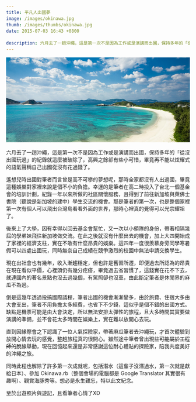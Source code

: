 ```yaml
---
title: 平凡人出國夢
image: /images/okinawa.jpg
thumb: /images/thumbs/okinawa.jpg
date: 2015-07-03 16:43 +0800

description: 六月去了一趟沖繩，這是第一次不是因為工作或是演講而出國，保持多年的「從沒出國玩過」的紀錄就這麼被破除了，高興之餘卻有些小可惜，畢竟再不能以炫耀式的語氣聲稱自己出國從沒有花過錢了。遙想兒時出國對筆者而言曾是高不可攀的夢想呢，那時全家都沒有人出過國，畢竟這種娛樂對家裡來說是個不小的負擔。
---
```


![](/images/okinawa.jpg)

六月去了一趟沖繩，這是第一次不是因為工作或是演講而出國，保持多年的「從沒出國玩過」的紀錄就這麼被破除了，高興之餘卻有些小可惜，畢竟再不能以炫耀式的語氣聲稱自己出國從沒有花過錢了。

遙想兒時出國對筆者而言曾是高不可攀的夢想呢，那時全家都沒有人出過國，畢竟這種娛樂對家裡來說是個不小的負擔。幸運的是筆者在高二時投入了台北一個基金會的培訓計劃，紀錄一年以來所做的社區關懷服務，且得到了前往新加坡與萊佛士書院（聽說是新加坡的建中）學生交流的機會。那是筆者的第一次，也是整個家裡第一次有個人可以飛出台灣島看看外面的世界，那時心裡真的覺得可以光宗耀祖了。

後來上了大學，因有幸得以回去基金會幫忙，又一次以小領隊的身份，帶著相隔幾屆的學弟妹飛往新加坡做交流。在此之後就沒有什麼出去的機會，加上大四開始成了家裡的經濟支柱，實在不敢有什麼昂貴的娛樂。這四年一度很羨慕身旁同學寒暑假可以四處出國玩，同時無奈自己成績在競爭激烈的校園中無法申請交換學生。

現在出社會也有幾年，收入漸趨穩定，但也許是舊習所遷，即便過去所認為的昂貴在現在看似平價，心裡頭仍有幾分疙瘩，畢竟過去省習慣了，這錢實在花不下去，就連國內的著名景點也沒去過幾個，有駕照卻也沒車，由此斷定筆者是休閒界的麻瓜不為過。

倒是這幾年透過投搞國際議程，筆者出國的機會漸漸變多，由於旅費、住宿大多由大會支出，筆者不用負擔太多經費，也省下不少錢，這似乎是個不錯的出國方式。缺點是機票可能是由大會決定，所以無法安排太彈性的旅程，且大多時間其實要做演講的準備，並不會花太多時間在娛樂上，實在難以放開心去玩。

直到因緣際會之下認識了一位人氣探險家，帶著麻瓜筆者去沖繩玩，才首次體驗到放開心情去玩的感覺，整趟旅程真的很開心。雖然途中筆者曾出現些<del>可能屬於工程師的</del>脫線舉動，現在回憶起來還是非常感謝這位耐心體貼的探險家，陪我共度美好的沖繩之旅。

同時此程也解除了許多第一次成就呢，包括潛水（這輩子沒潛過水，第一次就是獻給日本）、參加 Okinawa.rb（整個會場的電腦都是 Google Translator 其實很有趣啊）、觀賞海豚秀等。想必是永生難忘，特以此文紀念。

至於出遊照片與遊記，且看筆者心情了XD

